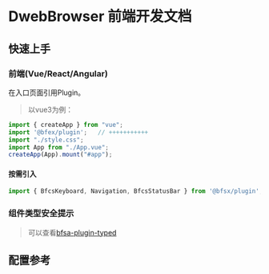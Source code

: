 # DwebBrowser 前端开发文档

## 快速上手

### 前端(Vue/React/Angular)

在入口页面引用Plugin。
> 以vue3为例：

```typescript
import { createApp } from "vue";
import '@bfex/plugin';   // +++++++++++
import "./style.css";
import App from "./App.vue";
createApp(App).mount("#app");
```

#### 按需引入

```typescript
import { BfcsKeyboard, Navigation, BfcsStatusBar } from '@bfsx/plugin';
```

### 组件类型安全提示
> 可以查看[bfsa-plugin-typed](https://github.com/BioforestChain/bfsa-plugin-typed)

## 配置参考
